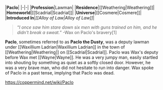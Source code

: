 |**Paclo**|
|-|-|
|**Profession**|Lawman|
|**Residence**|[[Weathering\|Weathering]]|
|**Homeworld**|[[Scadrial\|Scadrial]]|
|**Universe**|[[Cosmere\|Cosmere]]|
|**Introduced In**|*[[Alloy of Law\|Alloy of Law]]*|

>“*I once saw him stare down six men with guns trained on him, and he didn't break a sweat.*”
\-Wax on Paclo's bravery[1]


**Paclo**, sometimes referred to as **Paclo the Dusty**, was a deputy lawman under [[Waxillium Ladrian\|Waxillium Ladrian]] in the town of [[Weathering\|Weathering]] on [[Scadrial\|Scadrial]].
Paclo was Wax's deputy before Wax met [[Wayne\|Wayne]]. He was a very jumpy man, easily startled into shouting by something as quiet as a softly closed door. However, he was a very brave man, who did not hesitate to run into danger. Wax spoke of Paclo in a past tense, implying that Paclo was dead.



https://coppermind.net/wiki/Paclo